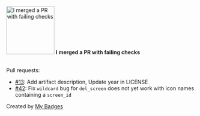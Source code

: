 <img src="https://my-badges.github.io/my-badges/this-is-fine.png" alt="I merged a PR with failing checks" title="I merged a PR with failing checks" width="128">
<strong>I merged a PR with failing checks</strong>
<br><br>

Pull requests:

- <a href="https://github.com/andrewjswan/dtek-blackout-schedule-calendars/pull/13">#13</a>: Add artifact description, Update year in LICENSE
- <a href="https://github.com/andrewjswan/EspHoMaTriXv2/pull/42">#42</a>: Fix `wildcard` bug for `del_screen` does not yet work with icon names containing a `screen_id`


Created by <a href="https://github.com/my-badges/my-badges">My Badges</a>